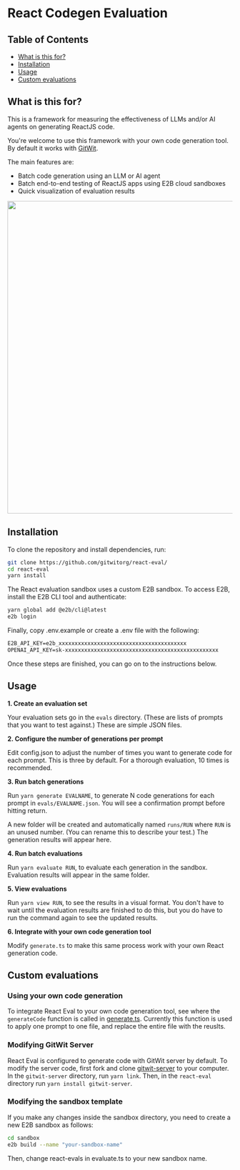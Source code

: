 # React Codegen Evaluation

## Table of Contents

- [What is this for?](#what-is-this-for)
- [Installation](#installation)
- [Usage](#usage)
- [Custom evaluations](#custom-evaluations)

## What is this for?

This is a framework for measuring the effectiveness of LLMs and/or AI agents on generating ReactJS code.

You're welcome to use this framework with your own code generation tool. By default it works with [GitWit](https://github.com/gitwitorg/gitwit-server).

The main features are:
- Batch code generation using an LLM or AI agent
- Batch end-to-end testing of ReactJS apps using E2B cloud sandboxes
- Quick visualization of evaluation results

<img src="https://github.com/gitwitorg/react-eval/assets/33395784/63e918f4-034a-4b64-9d7b-1daa750eff2a" width="700" />

## Installation

To clone the repository and install dependencies, run:

```bash
git clone https://github.com/gitwitorg/react-eval/
cd react-eval
yarn install
```

The React evaluation sandbox uses a custom E2B sandbox. To access E2B, install the E2B CLI tool and authenticate:

```bash
yarn global add @e2b/cli@latest
e2b login
```

Finally, copy .env.example or create a .env file with the following:

```txt
E2B_API_KEY=e2b_xxxxxxxxxxxxxxxxxxxxxxxxxxxxxxxxxxxxxxxx
OPENAI_API_KEY=sk-xxxxxxxxxxxxxxxxxxxxxxxxxxxxxxxxxxxxxxxxxxxxxxxx
```

Once these steps are finished, you can go on to the instructions below.

## Usage

**1. Create an evaluation set**

Your evaluation sets go in the `evals` directory. (These are lists of prompts that you want to test against.) These are simple JSON files.

**2. Configure the number of generations per prompt**

Edit config.json to adjust the number of times you want to generate code for each prompt. This is three by default. For a thorough evaluation, 10 times is recommended.

**3. Run batch generations**

Run `yarn generate EVALNAME`, to generate N code generations for each prompt in `evals/EVALNAME.json`. You will see a confirmation prompt before hitting return.

A new folder will be created and automatically named `runs/RUN` where `RUN` is an unused number. (You can rename this to describe your test.) The generation results will appear here.

**4. Run batch evaluations**

Run `yarn evaluate RUN`, to evaluate each generation in the sandbox. Evaluation results will appear in the same folder.

**5. View evaluations**

Run `yarn view RUN`, to see the results in a visual format. You don't have to wait until the evaluation results are finished to do this, but you do have to run the command again to see the updated results.

**6. Integrate with your own code generation tool**

Modify `generate.ts` to make this same process work with your own React generation code.

## Custom evaluations

### Using your own code generation

To integrate React Eval to your own code generation tool, see where the `generateCode` function is called in [generate.ts](https://github.com/gitwitorg/react-eval/blob/main/generate.ts#L70). Currently this function is used to apply one prompt to one file, and replace the entire file with the reuslts.

### Modifying GitWit Server

React Eval is configured to generate code with GitWit server by default. To modify the server code, first fork and clone [gitwit-server](https://github.com/gitwitorg/gitwit-server) to your computer. In the `gitwit-server` directory, run `yarn link`. Then, in the `react-eval` directory run `yarn install gitwit-server`.

### Modifying the sandbox template

If you make any changes inside the sandbox directory, you need to create a new E2B sandbox as follows:

```bash
cd sandbox
e2b build --name "your-sandbox-name"
```

Then, change react-evals in evaluate.ts to your new sandbox name.